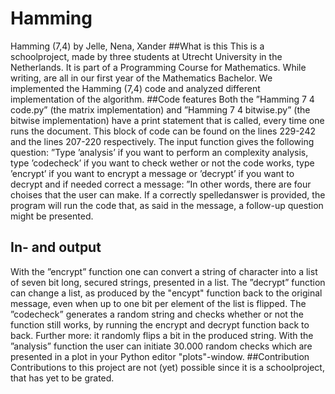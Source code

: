 # Hamming
Hamming (7,4) by Jelle, Nena, Xander
##What is this
This is a schoolproject, made by three students at Utrecht University in the Netherlands.
It is part of a Programming Course for Mathematics. While writing, are all in our first year of the
Mathematics Bachelor. We implemented the Hamming (7,4) code and analyzed different
implementation of the algorithm.
##Code features
Both the ”Hamming 7 4 code.py” (the matrix implementation) and ”Hamming 7 4 bitwise.py”
(the bitwise implementation) have a print statement that is called, every time one
runs the document. This block of code can be found on the lines 229-242 and the
lines 207-220 respectively. The input function gives the following question:
”Type ’analysis’ if you want to perform an complexity analysis, type
’codecheck’ if you want to check wether or not the code works, type
’encrypt’ if you want to encrypt a message or ’decrypt’ if you want to
decrypt and if needed correct a message: ”In other words, there are four choises 
that the user can make. If a correctly spelledanswer is provided, the program will 
run the code that, as said in the message, a follow-up question might be presented. 
## In- and output
With the ”encrypt” function one can convert a string of character into a
list of seven bit long, secured strings, presented in a list. The ”decrypt” 
function can change a list, as produced by the "encypt" function back to the original 
message, even when up to one bit per element of the list is flipped. The ”codecheck” 
generates a random string and checks whether or not the function 
still works, by running the encrypt and decrypt function back to back. 
Further more: it randomly flips a bit in the produced string. 
With the ”analysis” function the user can initiate 30.000 random checks which are presented
in a plot in your Python editor "plots"-window.
##Contribution
Contributions to this project are not (yet) possible since it is a schoolproject, that has yet
to be grated. 